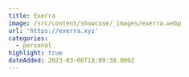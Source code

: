 ```yaml
---
title: Exerra
image: /src/content/showcase/_images/exerra.webp
url: 'https://exerra.xyz'
categories:
  - personal
highlight: true
dateAdded: 2023-03-06T18:09:38.000Z
---
```


